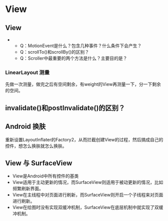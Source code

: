 # View

## View

* * Q：MotionEvent是什么？包含几种事件？什么条件下会产生？
  * Q：scrollTo\(\)和scrollBy\(\)的区别？
  * Q：Scroller中最重要的两个方法是什么？主要目的是？

### LinearLayout 测量

先做一次测量，做完之后有空间剩余，有weight的View再测量一下，分一下剩余的空间。





## invalidate\(\)和postInvalidate\(\)的区别？

## Android 换肤

重新设置LayoutInflater的Factory2，从而拦截创建View的过程，然后搞成自己的控件，想怎么换肤就怎么换肤。

## 

## View 与 SurfaceView

* View是Android中所有控件的基类
* View适用于主动更新的情况，而SurfaceView则适用于被动更新的情况，比如频繁刷新界面。
* View在主线程中对页面进行刷新，而SurfaceView则开启一个子线程来对页面进行刷新。
* View在绘图时没有实现双缓冲机制，SurfaceView在底层机制中就实现了双缓冲机制。

